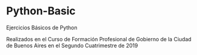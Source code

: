 # Python-Basic
Ejercicios Básicos de Python

Realizados en el Curso de Formación Profesional de Gobierno de la Ciudad de Buenos Aires en el Segundo Cuatrimestre de 2019
